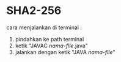 # SHA2-256
cara menjalankan di terminal :
  1. pindahkan ke path terminal
  2. ketik "JAVAC _nama-flle_.java"
  4. jalankan dengan ketik "JAVA _nama-flle_"
